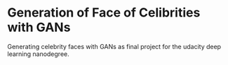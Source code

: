 # Generation of Face of Celibrities with GANs
Generating celebrity faces with GANs as final project for the udacity deep learning nanodegree.
